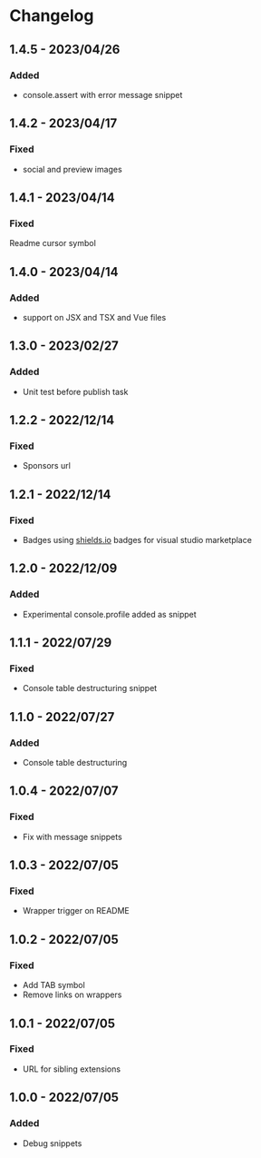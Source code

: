 # Changelog

<!-- http://keepachangelog.com/en/1.0.0/
Added       for new features.
Changed     for changes in existing functionality.
Deprecated  for once-stable features removed in upcoming releases.
Removed     for deprecated features removed in this release.
Fixed       for any bug fixes.
Security    to invite users to upgrade in case of vulnerabilities.
-->

## 1.4.5 - 2023/04/26

### Added

- console.assert with error message snippet

## 1.4.2 - 2023/04/17

### Fixed

- social and preview images

## 1.4.1 - 2023/04/14

### Fixed

Readme cursor symbol

## 1.4.0 - 2023/04/14

### Added

- support on JSX and TSX and Vue files

## 1.3.0 - 2023/02/27

### Added

- Unit test before publish task

## 1.2.2 - 2022/12/14

### Fixed

- Sponsors url

## 1.2.1 - 2022/12/14

### Fixed

- Badges using [shields.io](https://shields.io/) badges for visual studio marketplace

## 1.2.0 - 2022/12/09

### Added

- Experimental console.profile added as snippet

## 1.1.1 - 2022/07/29

### Fixed

- Console table destructuring snippet

## 1.1.0 - 2022/07/27

### Added

- Console table destructuring

## 1.0.4 - 2022/07/07

### Fixed

- Fix with message snippets

## 1.0.3 - 2022/07/05

### Fixed

- Wrapper trigger on README

## 1.0.2 - 2022/07/05

### Fixed

- Add TAB symbol
- Remove links on wrappers

## 1.0.1 - 2022/07/05

### Fixed

- URL for sibling extensions

## 1.0.0 - 2022/07/05

### Added

- Debug snippets
